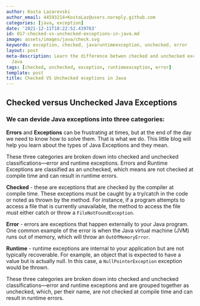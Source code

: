 ```yaml
---
author: Kosta Lazarevski
author_email: 44593214+KostaLaz@users.noreply.github.com
categories: [java, exception]
date: '2021-12-11T18:22:52.439763'
id: 017-checked-vs-unchecked-exceptions-in-java.md
image: assets/images/java/check.svg
keywords: exception, checked, javaruntimeexception, unchecked, error
layout: post
meta-description: Learn the difference betwen checked and unchecked exceptions in
  Java
tags: [checked, unchecked, exception, runtimeexception, error]
template: post
title: Checked VS Unchecked eceptions in Java
---
```










## Checked versus Unchecked Java Exceptions



### We can devide Java exceptions into three categories:



**Errors** and **Exceptions** can be frustrating at times, but at the end of the day we need to know how to solve them. That is what we do. This little blog will help you learn about the types of Java Exceptions and they mean.

These three categories are broken down into checked and unchecked classifications—error and runtime exceptions. Errors and Runtime Exceptions are classified as an unchecked, which means are not checked at compile time and can result in runtime errors.





**Checked** - these are exceptions that are checked by the compiler at compile time. These exceptions must be caught by a try/catch in the code or noted as thrown by the method. For instance, if a program attempts to access a file that is currently unavailable, the method to access the file must either catch or throw a `FileNotFoundException`.



**Error** - errors are exceptions that happen externally to your Java program. One common example of the error is when the Java virtual machine (JVM) runs out of memory, which will throw an `OutOfMemoryError`.



**Runtime** - runtime exceptions are internal to your application but are not typically recoverable. For example, an object that is expected to have a value but is actually null. In this case, a `NullPointerException` exception would be thrown.



These three categories are broken down into checked and unchecked classifications—error and runtime exceptions and are grouped together as unchecked, which, per their name, are not checked at compile time and can result in runtime errors.

